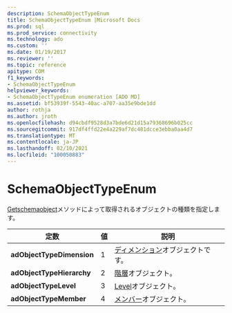 ```yaml
---
description: SchemaObjectTypeEnum
title: SchemaObjectTypeEnum |Microsoft Docs
ms.prod: sql
ms.prod_service: connectivity
ms.technology: ado
ms.custom: ''
ms.date: 01/19/2017
ms.reviewer: ''
ms.topic: reference
apitype: COM
f1_keywords:
- SchemaObjectTypeEnum
helpviewer_keywords:
- SchemaObjectTypeEnum enumeration [ADO MD]
ms.assetid: bf53939f-5543-40ac-a707-aa35e9bde1dd
author: rothja
ms.author: jroth
ms.openlocfilehash: d94cbdf9528d3a7bde6d21d15a79368696b025cc
ms.sourcegitcommit: 917df4ffd22e4a229af7dc481dcce3ebba0aa4d7
ms.translationtype: MT
ms.contentlocale: ja-JP
ms.lasthandoff: 02/10/2021
ms.locfileid: "100050883"
---
```

# <a name="schemaobjecttypeenum"></a>SchemaObjectTypeEnum
[Getschemaobject](./getschemaobject-method-ado-md.md)メソッドによって取得されるオブジェクトの種類を指定します。  
  
|定数|値|説明|  
|--------------|-----------|-----------------|  
|**adObjectTypeDimension**|1|[ディメンション](./dimension-object-ado-md.md)オブジェクトです。|  
|**adObjectTypeHierarchy**|2|[階層](./hierarchy-object-ado-md.md)オブジェクト。|  
|**adObjectTypeLevel**|3|[Level](./level-object-ado-md.md)オブジェクト。|  
|**adObjectTypeMember**|4|[メンバー](./member-object-ado-md.md)オブジェクト。|